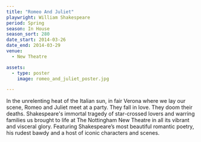 ```yaml
---
title: "Romeo And Juliet"
playwright: William Shakespeare
period: Spring
season: In House
season_sort: 280
date_start: 2014-03-26
date_end: 2014-03-29
venue:
  - New Theatre

assets:
  - type: poster
    image: romeo_and_juliet_poster.jpg

---
```


In the unrelenting heat of the Italian sun, in fair Verona where we lay our scene, Romeo and Juliet meet at a party. They fall in love. They doom their deaths. Shakespeare's immortal tragedy of star-crossed lovers and warring families us brought to life at The Nottingham New Theatre in all its vibrant and visceral glory. Featuring Shakespeare’s most beautiful romantic poetry, his rudest bawdy and a host of iconic characters and scenes.
